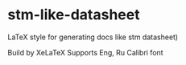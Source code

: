 # stm-like-datasheet
LaTeX style for generating docs like stm datasheet)

Build by XeLaTeX
Supports Eng, Ru Calibri font
